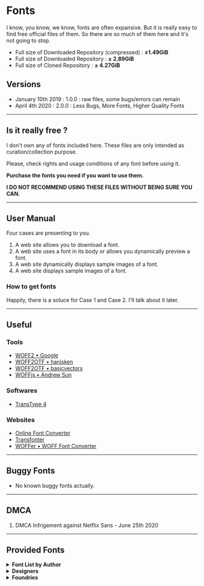 # Fonts

I know, you know, we know, fonts are often expansive. But it is really easy to find free official files of them. So there are so much of them here and it's not going to stop.

- Full size of Downloaded Repository (compressed) : __±1.49GiB__
- Full size of Downloaded Repository : __± 2.89GiB__
- Full size of Cloned Repository : __± 4.27GiB__



## Versions

- January 10th 2019 : 1.0.0 : raw files, some bugs/errors can remain
- April 4th 2020 : 2.0.0 : Less Bugs, More Fonts, Higher Quality Fonts

------

## Is it really free ?

I don't own any of fonts included here. These files are only intended as curation/collection purpose.

Please, check rights and usage conditions of any font before using it.

__Purchase the fonts you need if you want to use them.__

__I DO NOT RECOMMEND USING THESE FILES WITHOUT BEING SURE YOU CAN.__

______


## User Manual

Four cases are presenting to you.
1. A web site allows you to download a font.
2. A web site uses a font in its body or allows you dynamically preview a font.
3. A web site dynamically displays sample images of a font.
4. A web site displays sample images of a font.


### How to get fonts

Happily, there is a soluce for Case 1 and Case 2. I'll talk about it later.

______

## Useful

### Tools

- [WOFF2 • Google](https://github.com/google/woff2)
- [WOFF2OTF • hanisken](https://github.com/hanikesn/woff2otf)
- [WOFF2OTF • basicvectors](https://github.com/basisvectors/woff2otf)
- [WOFFjs • Andrew Sun](https://github.com/as-com/woffjs)

### Softwares

- [TransType 4](https://www.fontlab.com/font-converter/transtype/)


### Websites

- [Online Font Converter](https://onlinefontconverter.com)
- [Transfonter](https://transfonter.org)
- [WOFFer • WOFF Font Converter](https://andrewsun.com/tools/woffer-woff-font-converter/)

______


## Buggy Fonts

- No known buggy fonts actually.

______


## DMCA

1. DMCA Infrigement against Netflix Sans - June 25th 2020

______

## Provided Fonts

<details>

<summary><strong>Font List by Author</strong></summary>

#### [ABCDinamo](https://www.abcdinamo.com)
- Diatype Programm
- Favorit
	- Pro
	- Std
	- Std Lining
	- Std Mono
- Ginto Nord
- Gothic
- Monument Grotesk
- Pegasus
- Permanent
- Rauchwaren
- Simon Mono


#### [Alex Slobzheninov](https://www.behance.net/slobzheninov)
- Fivo Sans Modern


#### [Andreas Larsen](https://github.com/larsenwork)
- Gidole
- Monoid


#### [Andrew Herndon](https://www.behance.net/AndrewHerndon)
- Zefani


#### [ANTI](https://anti.as)
- Optician Sans


#### [Apple](https://developer.apple.com/fonts/)
- San Francisco + Symbols
	- Pro :
        - Display
        - Rounded
        - Text
        - Variable (2020)
	- Compact :
        - Display
        - Rounded
        - Text
        - Variable (2020)
- San Francisco Mono
    - Variable (2020)
- New York
	- Extra Large
	- Large
	- Medium
	- Small
    - Variable (2020)


#### [Arendxstudio](https://www.behance.net/aseprendii)
- Vickie


#### [Atelier Olschinsky](https://www.olschinsky.at)
- AO Mono
- Minimal Mono


#### [atipo foundry](http://atipofoundry.com)
- Basier
	- Square
	- Circle
- Geomanist


#### [Belleve Invis](https://github.com/be5invis)
- Iosevka


#### [Berthold Types](https://www.bertholdtypes.com)
- AG Book
	- Standard
	- Condensed
	- Extended
- Akzidenz-Grotesk
	- Standard
	- Condensed
	- Extended
- Berthold Standard
	- Standard
	- Diagonal
- Futura
	- Standard
	- Condensed


#### [Black [Foundry]](https://black-foundry.com)
- Angus
- Bluu Superstar
- Clother
- Drive Mono
- Finder
- Grtsk
	- Exa (+Bkslnt)
	- Giga (+Bkslnt)
	- Mega (+Bkslnt)
	- Peta (+Bkslnt)
	- Tera (+Bkslnt)
	- Zetta (+Bkslnt)
- Tosh
- Vesterbro


#### [Bold Monday](https://www.boldmonday.com)
- IBM Plex


#### [Bonjour Monde](http://bonjourmonde.net)
- Syne


#### [Boris Garic](http://boris-garic.com)
- Geometrica Sans


#### [BrightHead Studio](https://brightheadstudio.com)
- Studio Sans


#### [Carter & Cone Type](https://cartercone.typenetwork.com/)
- Cheltenham


#### [Chris Simpson](https://github.com/chrismsimpson)
- Metropolis


#### [Christian Robertson](http://christianrobertson.com)
- Roboto (+Condensed,Mono,Slab)


#### [CNAP](https://www.cnap.fr)
- Faune


#### [Coji Morishita](https://fr.osdn.net/users/coz/)
- M+


#### [Commercial Type](https://commercialtype.com/)
- Schnyder S Web


#### [Colophon Foundry](https://www.colophon-foundry.org)
- Apercu (+Pro, Pro Condensed, Pro Mono)
- Instagram Sans
- Reader
- Space Mono
- System85


#### [Corentin Riviere](https://www.behance.net/corentinrvr)
- College Stencil


#### [Craft Supply Co.](https://www.behance.net/craftsupplyco)
- Marques


#### [Creative Tacos](https://creativetacos.com)
- Sharis Serif


#### [Dalton Maag](https://www.daltonmaag.com)
- Airbnb Cereal
    - 1.0.0.1 -> 1.0.0.2
- Amazon Ember
- Facebook Narrow
- Fantasque Sans Mono
- ~~Netflix Sans~~
- Ubuntu


#### [Daniel Iglesias](https://www.behance.net/danibydani)
- Vision


#### [Danilo De Marco](https://www.danilodemarco.com)
- Aganè


#### [Dave Crossland](http://understandingfonts.com/who/dave-crossland/)
- Cantarell


#### [David Jonathan Ross](https://djr.com)
- Input


#### [Delve Fonts](https://delvefonts.com)
- Overpass (+Mono)


#### [Dharma Type](https://dharmatype.com)
- Bebas Neue
- Calling Code
- Code Saver
- Sometype Mono


#### [Discord](https://discord.com/)
- gg sans


#### [Displaay Type Foundry](https://displaay.net)
- Gellix - _Trial_
- Matter - _Trial_


#### [DSType Foundry](https://www.dstype.com/)
- User


#### [Etcetera Type Company](https://www.etc.supply)
- ETC Trispace


#### [Fabrizio Schiavi](https://www.fsd.it)
- Pragmata Pro


#### [FaceType](https://www.facetype.org)
- Publica Sans


#### [Facundo Giménez](https://www.behance.net/facundogimenezdesign)
- Autonoma Display (Beta)


#### [Family Type](https://familytype.com)
- Athletics
- Bossa (+Expanded,Extended)
- Modern Era (+Mono)
- Universal Sans


#### [Fenotype](https://fenotype.com)
- Cosmopolitan Script


#### [Florian Karsten](https://floriankarsten.com)
- FK Display
- FK Grotesk (+Mono,SemiMono)
- FK Raster Grotesk (+Compact)
- FK Roman (+Display,Text)
- FK Screamer
- Space Grotesk


#### [fontfabric](https://www.fontfabric.com)
- Choplin
- Intro
- Mont
- Nexa


#### [FontMesa](https://www.linotype.com/481423/fontmesa-library.html)
- Marlin Soft


#### [Fonts with Love](http://www.fontswithlove.com)
- Ethos


#### [Google](https://fonts.google.com)
- Jigsaw Sans
- Noto
- Product Sans


### [Gradient](https://wearegradient.net/)
- PolySans


#### [Graham Paterson](https://grahampaterson.co.za)
- Wavehaus Sans


#### [G-Type](https://g-type.com/)
- Rollerscript


#### [Hanken Design Co.](https://hanken.co)
- Acari Sans
- Glacial Indifference
- Grantipo Beta 001
- Grantipo Beta 001 Updated
- HK Grotesk
- HK Grotesk Wide
- HK Nova
- HK Super
- Now
- Orkney
- Radnika
- Radnika Next
- Zwizz


#### [Hans Renzler](http://www.renzler.net)
- Lovelo


#### [Harvatt House](https://harvatt.house)
- Coves
- Kayak Sans
- Moon


#### [Hoefler & Co.](https://www.typography.com)
- Gotham
- Operator Mono


#### [Hugo Dumont](https://www.myfonts.com/person/Hugo_Dumont/)
- Romeo Elvis Condensed


#### [iA](https://ia.net)
- iA Writer
	- Duo
	- Duospace
	- Mono
	- Quattro


#### [Ian Tuomi](https://github.com/i-tu)
- Hasklig


#### [Indestructible Type\*](https://indestructibletype.com/Home.html)
- Besley*
    - 1.1 -> 3.0
- Bodoni*
    - 2.001 -> 2.3
- Drafting* Mono
- Gnomon*
    - rÆ
- Jost*
    - 3.7
- No Tears
    - 1.000


#### [Indian Type Foundry](https://www.indiantypefoundry.com)
- Poppins


#### [Ion Lucin](https://www.behance.net/ionL)
- Big John (+Pro)
- Slim joe


#### [JAM Type](https://jamtype.com)
- JT Leonor


#### [Jean Wojciechowski](https://www.behance.net/jeanwoj)
- AXIS


#### [Jérémy Landes](https://studiotriple.fr)
- Le Murmure
- Solide Mirage


#### [JetBrains](https://www.jetbrains.com)
- JetBrains Mono
	- 1.0.0 -> 2.251
- JetBrains Sans


#### [Joël Carrouché](https://www.joelcarrouche.com)
- Linotte


#### [Klim Type Foundry](https://klim.co.nz)
- Calibre
- Domaine
	- Display Narrow
	- Sans Display


#### [Krisijanis Mezulis](https://www.krisjanismezulis.com)
- Undeka


#### [Laurids Kern](https://github.com/lauridskern)
- Open Runde


#### [Lineto](https://lineto.com/)
- Akkurat (+Mono)
- Circular


#### [Linotype](https://www.linotype.com/fr/)
- Avenir
- Neue Haas Grotesk
- Neuzeit S LT
- Univers


#### [Local Remote](https://localremote.co/)
- TASA
    - TASA Explorer
    - TASA Orbiter


#### [Love Letters](http://love-letters.be)
- Bagnard
- Cotham Sans
- Grotex
- Reglo


#### [Lucas Sharp](http://lucassharp.com)
- Samsung Sharp Sans


#### [Łukasz Dziedzic](http://www.lukaszdziedzic.eu)
- Lato


#### [Made Type](https://behance.com/madetype)
- MADE Sunflower


#### [Manuel Fernández del Campo García](https://manuelfcg.com/)
- Xochi


#### [Maous](http://maous.fr)
- Garcia


#### [Marc Simonson](https://www.marksimonson.com/)
- Anonymous Pro


#### [Microsoft](https://github.com/microsoft)
- Cascadia Code
- Cascadia Mono
- Segoe MDL2 Assets
- Segoe Print
- Segoe Script
- Segoe UI
- Segoe UI Emoji
- Segoe UI Historic
- Segoe UI Symbol


#### [Mikhail Sharanda](https://gent.media)
- Manrope


#### [Milieu Grotesque](https://www.milieugrotesque.com)
- Maison (+Mono)
- Maison Neue (+Mono,Expanded)


#### [MKCL](https://mckltype.com)
- Uber Move


#### [Monotype](https://www.monotype.com/)
- Andale Mono
- Century
- Century Gothic
- Century Schoolbook
- Helvetica Now (+Display,Micro,Text)


#### [Nathan Rutzky](https://nath.co)
- Office Code Pro


#### [Ndiscover](https://www.ndiscovered.com)
- Point - _Demo_


#### [Nikita Prokopov](https://tonsky.me)
- Fira Code
	- 2.0 -> 5.2


#### [Nonpareille](https://www.nonpareille.net)
- Roadiz Sans


#### [Pablo Impallari](https://www.behance.net/impallari)
- Lobster


#### [Pampatype](https://pampatype.com)
- Reforma


#### [Pangram Pangram](https://pangrampangram.com)
- Agrandir
- Casa Stencil
- Charlevoix
- Chronos Serif
- Cirka
- Editorial New
- Formula
- Fraktion
    - Fraktion Mono
    - Fraktion Sans
- Fuji
- Gatwick
- Gosha Sans
- Grafier
- Hatton
- Monument Extended
- Mori
- Neue Machina
- Neue Montreal
- Object Sans
- Objectivity
- Pangram
    - Pangram Sans
    - Pangram Sans Rounded
- Pier Sans
- Rader
- Radio Grotesk
- Right Grotesk
- Right Sans
- Stellar
- Supply
    - Supply Mono
    - Supply Sans
- Telegraf
- Woodland
- ARCHIVED:
    - Charlevoix Pro


#### [Parachute](https://www.parachutefonts.com)
- PF Din Mono


#### [Paul D. Hunt](https://fonts.adobe.com/designers/paul-d-hunt)
- Source
	- Code Pro
	- Sans Pro
	- Serif Pro


#### [Peter Baker](https://github.com/psb1558)
- JuniusX
- Junicode


#### [Power Type](https://power-type.com/)
- OffBit (Trial)


#### [Process Type Foundry](https://processtypefoundry.com/)
- Cardinal
- Spectral


#### [Production Type](https://www.productiontype.com)
- Cardinal
- Spectral


#### [Radomir Tinkov](https://www.tinkov.info)
- Gilroy
- Qanelas (+Soft)


#### [Raph Levien](https://levien.com)
- Inconsolata


#### [Rasmus Andersson](https://rsms.me/)
- Inter
	- 2.5 (Inter UI) -> 3.19 (Inter)
	- 4.0 == 4.0.beta.9h
- Inter Display
	- 3.12.Alpha -> 3.19.Beta.2


#### [Razzia Type](https://www.razziatype.com)
- RT Dromo
- RT Rondellle


#### [RMIT](https://www.rmit.edu.au)
- Sans Forgetica


#### [Roger S. Nelsson](https://www.myfonts.com/person/Roger_S_Nelsson/)
- Familiar Pro


#### [Rune Bjørnerås](https://github.com/rubjo)
- Victor Mono


#### [Schick-Toikka](https://www.schick-toikka.com)
- Noe (+Display,Text)


#### [Source Foundry](https://github.com/source-foundry)
- Hack


#### [Starbucks](https://creative.starbucks.com/typography/)
- Lander Grande
- Lander Tall
- Pike
- SoDo Sans


#### [Stephen French](https://www.behance.net/stephenfrenchjr)
- Anderson Grotesk
- Konstant Grotesk


#### [Steppot](https://steppot.com)
- Lunchtype


#### [Steve Matteson](https://mattesontypographics.com)
- Open Sans


#### [Suisse Typefaces](https://www.swisstypefaces.com)
- Suisse Int'l
- Suisse Int'l Condensed
- Suisse Int'l Mono
- Suisse Neue
- Suisse Sign
- Suisse Works


#### [Taner Ardalı](https://tanerardali.com/)
- Antre
- Planc


#### [The League of Moveable Type](https://www.theleagueofmoveabletype.com)
- League Mono
- League Spartan


#### [Think Work Observe](https://t-wo.it)
- Regola Pro
- Studio Pro


#### [Timo Kuilder](https://timokuilder.com)
- Barbour


#### [Tribby Type](https://tribby.com)
- Barlow
- Tribby Grotesk


#### [Typefaces of The Temporary State](http://typefaces.temporarystate.net/)
- Soyuz Grotesk
- Wremena


#### [TypeType](https://typetype.org)
- TT Commons


#### [Typotheque](https://www.typotheque.com)
- Zilla Slab


#### [U.S. Web Design System](https://designsystem.digital.gov)
- Public Sans


#### [URW Type Foundry](https://www.urwtype.com/en/)
- Handel Gothic
- Neuzeit Grotesk


#### [Velvetyne](http://velvetyne.fr)
- Bluu Next
- Happy Times at the IKOB
- Lack
- Sporting Grotesque


#### [Vernon Adams](https://github.com/vernnobile)
- Oxygen


#### [Vicenzo Vuono](https://www.behance.net/vincenzovuono)
- Gravity


#### [Wassim Awadallah](https://www.behance.net/blugraphic)
- Less Sans


#### [We Are Ensemble](https://weareensemble.co.uk/)
- Tombstone Blues


#### [Wei Huang](https://github.com/weiweihuanghuang/)
- Work Sans


#### [Wordshape](http://wordshape.com)
- Biwa Agate


#### [Zeta Fonts](https://www.zetafonts.com)
- Sugo Pro

</details>


<details>
	<summary><strong>Designers</strong></summary>

- [ANTI](https://anti.as)
- [Alex Slobzheninov](https://www.behance.net/slobzheninov)
- [Andreas Larsen](https://github.com/larsenwork)
- [Andrew Herndon](https://www.behance.net/AndrewHerndon)
- [Apple](https://developer.apple.com/fonts/)
- [Arendxstudio](https://www.behance.net/aseprendii)
- [Atelier Olschinsky](https://www.olschinsky.at)
- [Belleve Invis](https://github.com/be5invis)
- [Boris Garic](http://boris-garic.com)
- [Carter & Cone Type](https://cartercone.typenetwork.com/)
- [Chris Simpson](https://github.com/chrismsimpson)
- [Christian Robertson](http://christianrobertson.com)
- [Coji Morishita](https://fr.osdn.net/users/coz/)
- [Corentin Riviere](https://www.behance.net/corentinrvr)
- [Daniel Iglesias](https://www.behance.net/danibydani)
- [Danilo De Marco](https://www.danilodemarco.com)
- [Dave Crossland](http://understandingfonts.com/who/dave-crossland/)
- [David Jonathan Ross](https://djr.com)
- [Fabrizio Schiavi](https://www.fsd.it)
- [Facundo Giménez](https://www.behance.net/facundogimenezdesign)
- [Florian Karsten](https://floriankarsten.com)
- [Graham Paterson](https://grahampaterson.co.za)
- [Hans Renzler](http://www.renzler.net)
- [Hugo Dumont](https://www.myfonts.com/person/Hugo_Dumont/)
- [iA](https://ia.net)
- [Ian Tuomi](https://github.com/i-tu)
- [Ion Lucin](https://www.behance.net/ionL)
- [Jean Wojciechowski](https://www.behance.net/jeanwoj)
- [JetBrains](https://www.jetbrains.com)
- [Jérémy Landes](https://studiotriple.fr)
- [Joël Carrouché](https://www.joelcarrouche.com)
- [Krisijanis Mezulis](https://www.krisjanismezulis.com)
- [Laurids Kern](https://github.com/lauridskern)
- [Local Remote](https://localremote.co/)
- [Lucas Sharp](http://lucassharp.com)
- [Łukasz Dziedzic](http://www.lukaszdziedzic.eu)
- [Manuel Fernández del Campo García](https://manuelfcg.com/)
- [Mikhail Sharanda](https://gent.media)
- [Nathan Rutzky](https://nath.co)
- [Ndiscover](https://www.ndiscovered.com)
- [Nikita Prokopov](https://tonsky.me)
- [Pablo Impallari](https://www.behance.net/impallari)
- [Paul D. Hunt](https://fonts.adobe.com/designers/paul-d-hunt)
- [Peter Baker](https://github.com/psb1558)
- [RMIT](https://www.rmit.edu.au)
- [Radomir Tinkov](https://www.tinkov.info)
- [Raph Levien](https://levien.com)
- [Rasmus Andersson](https://rsms.me/)
- [Roger S. Nelsson](https://www.myfonts.com/person/Roger_S_Nelsson/)
- [Rune Bjørnerås](https://github.com/rubjo)
- [Starbucks](https://creative.starbucks.com/typography/)
- [Stephen French](https://www.behance.net/stephenfrenchjr)
- [Steve Matteson](https://mattesontypographics.com)
- [Taner Ardalı](https://tanerardali.com/)
- [Timo Kuilder](https://timokuilder.com)
- [U.S. Web Design System](https://designsystem.digital.gov)
- [Vernon Adams](https://github.com/vernnobile)
- [Vicenzo Vuono](https://www.behance.net/vincenzovuono)
- [Wassim Awadallah](https://www.behance.net/blugraphic)
- [We Are Ensemble](https://weareensemble.co.uk/)
- [Wei Huang](https://github.com/weiweihuanghuang/)

</details>

<details>
	<summary><strong>Foundries</strong></summary>

- [ABCDinamo](https://www.abcdinamo.com)
- [atipo foundry](http://atipofoundry.com)
- [Berthold Types](https://www.bertholdtypes.com)
- [Black [Foundry]](https://black-foundry.com)
- [Bold Monday](https://www.boldmonday.com)
- [Bonjour Monde](http://bonjourmonde.net)
- [BrightHead Studio](https://brightheadstudio.com)
- [CNAP](https://www.cnap.fr)
- [Colophon Foundry](https://www.colophon-foundry.org)
- [Commercial Type](https://commercialtype.com/)
- [Craft Supply Co.](https://www.behance.net/craftsupplyco)
- [Creative Tacos](https://creativetacos.com)
- [Dalton Maag](https://www.daltonmaag.com)
- [Delve Fonts](https://delvefonts.com)
- [Dharma Type](https://dharmatype.com)
- [Discord](https://discord.com/)
- [Displaay Type Foundry](https://displaay.net)
- [DSType Foundry](https://www.dstype.com/)
- [Etcetera Type Company](https://www.etc.supply)
- [FaceType](https://www.facetype.org)
- [Family Type](https://familytype.com)
- [fontfabric](https://www.fontfabric.com)
- [Fonts with Love](http://www.fontswithlove.com)
- [Google](https://fonts.google.com)
- [Gradient](https://wearegradient.net/)
- [G-Type](https://g-type.com/)
- [Hanken Design Co.](https://hanken.co)
- [Harvatt House](https://harvatt.house)
- [Hoefler & Co.](https://www.typography.com)
- [Indestructible Type\*](https://indestructibletype.com/Home.html)
- [Indian Type Foundry](https://www.indiantypefoundry.com)
- [JAM Type](https://jamtype.com)
- [Klim Type Foundry](https://klim.co.nz)
- [Lineto](https://lineto.com/)
- [Linotype](https://www.linotype.com/fr/)
- [Love Letters](http://love-letters.be)
- [MKCL](https://mckltype.com)
- [Made Type](https://behance.com/madetype)
- [Maous](http://maous.fr)
- [Marc Simonson](https://www.marksimonson.com/)
- [Microsoft](https://github.com/microsoft)
- [Milieu Grotesque](https://www.milieugrotesque.com)
- [Monotype](https://www.monotype.com/)
- [Nonpareille](https://www.nonpareille.net)
- [Pampatype](https://pampatype.com)
- [Pangram Pangram](https://pangrampangram.com)
- [Parachute](https://www.parachutefonts.com)
- [Power Type](https://power-type.com/)
- [Production Type](https://www.productiontype.com)
- [Razzia Type](https://www.razziatype.com)
- [Schick-Toikka](https://www.schick-toikka.com)
- [Source Foundry](https://github.com/source-foundry)
- [Steppot](https://steppot.com)
- [Suisse Typefaces](https://www.swisstypefaces.com)
- [The League of Moveable Type](https://www.theleagueofmoveabletype.com)
- [Think Work Observe](https://t-wo.it)
- [Tribby Type](https://tribby.com)
- [TypeType](https://typetype.org)
- [Typefaces of The Temporary State](http://typefaces.temporarystate.net/)
- [Typotheque](https://www.typotheque.com)
- [URW Type Foundry](https://www.urwtype.com/en/)
- [Velvetyne](http://velvetyne.fr)
- [Wordshape](http://wordshape.com)
- [Zeta Fonts](https://www.zetafonts.com)

</details>
